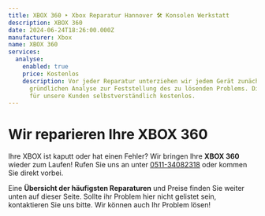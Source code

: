 ```yaml
---
title: XBOX 360 ‣ Xbox Reparatur Hannover 🛠️ Konsolen Werkstatt
description: XBOX 360
date: 2024-06-24T18:26:00.000Z
manufacturer: Xbox
name: XBOX 360
services:
  analyse:
    enabled: true
    price: Kostenlos
    description: Vor jeder Reparatur unterziehen wir jedem Gerät zunächst einer
      gründlichen Analyse zur Feststellung des zu lösenden Problems. Diese ist
      für unsere Kunden selbstverständlich kostenlos.
---
```

# Wir reparieren Ihre XBOX 360

Ihre XBOX ist kaputt oder hat einen Fehler? Wir bringen Ihre **XBOX 360** wieder zum Laufen! Rufen Sie uns an unter [0511-34082318](tel:051134082318) oder kommen Sie direkt vorbei.

Eine **Übersicht der häufigsten Reparaturen** und Preise finden Sie weiter unten auf dieser Seite. Sollte ihr Problem hier nicht gelistet sein, kontaktieren Sie uns bitte. Wir können auch Ihr Problem lösen!
